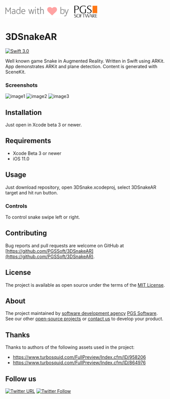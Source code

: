 ![pgssoft-logo.png](pgssoft-logo.png)

# 3DSnakeAR

[![Swift 3.0](https://img.shields.io/badge/Swift-3.0-orange.svg?style=flat)](https://swift.org/)

Well known game Snake in Augmented Reality. Written in Swift using ARKit.
App demonstrates ARKit and plane detection. Content is generated with SceneKit.

### Screenshots
![image1](image1.PNG)
![image2](image2.PNG)
![image3](image3.PNG)

## Installation

Just open in Xcode beta 3 or newer.

## Requirements

* Xcode Beta 3 or newer
* iOS 11.0

## Usage

Just download repository, open 3DSnake.xcodeproj, select 3DSnakeAR target and hit run button.

### Controls
To control snake swipe left  or right.

## Contributing

Bug reports and pull requests are welcome on GitHub at [https://github.com/PGSSoft/3DSnakeAR](https://github.com/PGSSoft/3DSnakeAR).

## License

The project is available as open source under the terms of the [MIT License](http://opensource.org/licenses/MIT).

## About

The project maintained by [software development agency](https://www.pgs-soft.com/) [PGS Software](https://www.pgs-soft.com/).
See our other [open-source projects](https://github.com/PGSSoft) or [contact us](https://www.pgs-soft.com/contact-us/) to develop your product.

## Thanks
Thanks to authors of the following assets used in the project:

* https://www.turbosquid.com/FullPreview/Index.cfm/ID/958206
* https://www.turbosquid.com/FullPreview/Index.cfm/ID/864976

## Follow us

[![Twitter URL](https://img.shields.io/twitter/url/http/shields.io.svg?style=social)](https://twitter.com/intent/tweet?text=https://github.com/PGSSoft/3DSnakeAR)
[![Twitter Follow](https://img.shields.io/twitter/follow/pgssoftware.svg?style=social&label=Follow)](https://twitter.com/pgssoftware)
